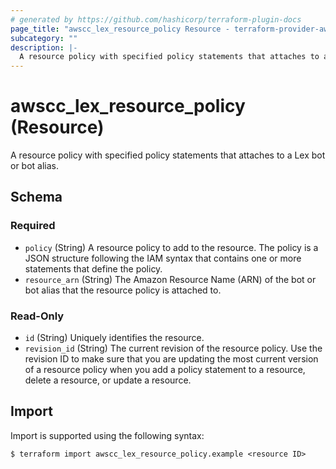 ```yaml
---
# generated by https://github.com/hashicorp/terraform-plugin-docs
page_title: "awscc_lex_resource_policy Resource - terraform-provider-awscc"
subcategory: ""
description: |-
  A resource policy with specified policy statements that attaches to a Lex bot or bot alias.
---
```


# awscc_lex_resource_policy (Resource)

A resource policy with specified policy statements that attaches to a Lex bot or bot alias.



<!-- schema generated by tfplugindocs -->
## Schema

### Required

- `policy` (String) A resource policy to add to the resource. The policy is a JSON structure following the IAM syntax that contains one or more statements that define the policy.
- `resource_arn` (String) The Amazon Resource Name (ARN) of the bot or bot alias that the resource policy is attached to.

### Read-Only

- `id` (String) Uniquely identifies the resource.
- `revision_id` (String) The current revision of the resource policy. Use the revision ID to make sure that you are updating the most current version of a resource policy when you add a policy statement to a resource, delete a resource, or update a resource.

## Import

Import is supported using the following syntax:

```shell
$ terraform import awscc_lex_resource_policy.example <resource ID>
```

